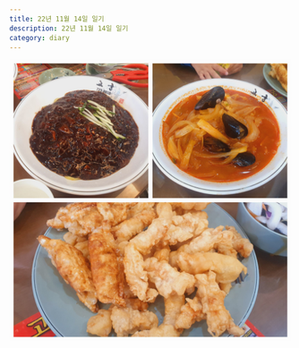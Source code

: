 ```yaml
---
title: 22년 11월 14일 일기
description: 22년 11월 14일 일기
category: diary
---
```



![](/assets/images/diary/2022/11/14/20221118_035824.jpg)